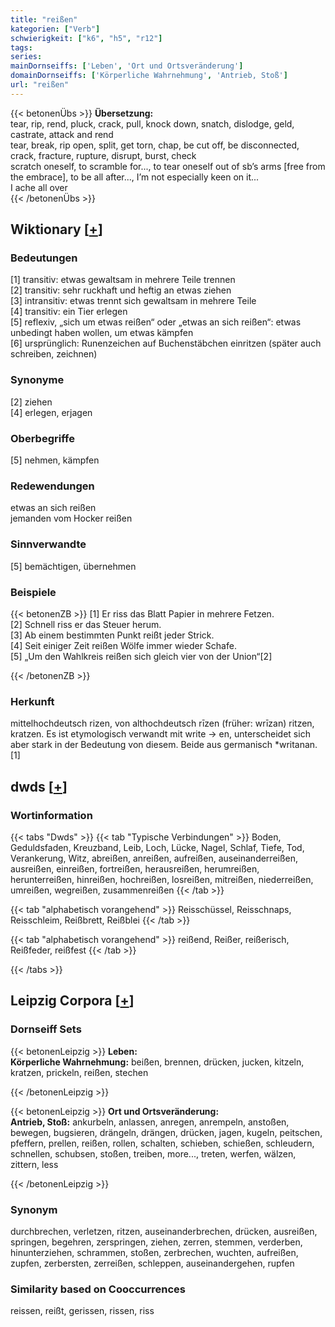 ```yaml
---
title: "reißen"
kategorien: ["Verb"]
schwierigkeit: ["k6", "h5", "r12"]
tags:
series:
mainDornseiffs: ['Leben', 'Ort und Ortsveränderung']
domainDornseiffs: ['Körperliche Wahrnehmung', 'Antrieb, Stoß']
url: "reißen"
---
```


{{< betonenÜbs >}}
**Übersetzung:**  
tear, rip, rend, pluck, crack, pull, knock down, snatch, dislodge, geld, castrate, attack  and rend  
tear, break, rip open, split, get torn, chap, be cut off, be disconnected, crack, fracture, rupture, disrupt, burst, check  
scratch oneself, to scramble for..., to tear oneself out of sb’s arms [free from the embrace], to be all after..., I’m not especially keen on it...  
I ache all over  
{{< /betonenÜbs >}}

## Wiktionary [[+](https://de.wiktionary.org/wiki/reißen)]

### Bedeutungen
[1] transitiv: etwas  gewaltsam in mehrere Teile trennen  
[2] transitiv: sehr ruckhaft und heftig an etwas ziehen  
[3] intransitiv: etwas trennt sich gewaltsam in mehrere Teile  
[4] transitiv: ein Tier erlegen  
[5] reflexiv, „sich um etwas reißen“ oder „etwas an sich reißen“: etwas unbedingt haben wollen, um etwas kämpfen  
[6] ursprünglich: Runenzeichen auf Buchenstäbchen einritzen (später auch schreiben, zeichnen)  

### Synonyme
[2] ziehen  
[4] erlegen, erjagen  

### Oberbegriffe
[5] nehmen, kämpfen  

### Redewendungen
etwas an sich reißen  
jemanden vom Hocker reißen  

### Sinnverwandte
[5] bemächtigen, übernehmen  

### Beispiele
{{< betonenZB >}}
[1] Er riss das Blatt Papier in mehrere Fetzen.  
[2] Schnell riss er das Steuer herum.  
[3] Ab einem bestimmten Punkt reißt jeder Strick.  
[4] Seit einiger Zeit reißen Wölfe immer wieder Schafe.  
[5] „Um den Wahlkreis reißen sich gleich vier von der Union“[2]  

{{< /betonenZB >}}
### Herkunft
mittelhochdeutsch rizen, von althochdeutsch rīzen (früher: wrīzan) ritzen, kratzen. Es ist etymologisch verwandt mit write → en, unterscheidet sich aber stark in der Bedeutung von diesem. Beide aus germanisch *writanan.[1]  



## dwds [[+](https://www.dwds.de/wb/reißen)]

### Wortinformation
{{< tabs "Dwds" >}}
{{< tab "Typische Verbindungen" >}}
Boden, Geduldsfaden, Kreuzband, Leib, Loch, Lücke, Nagel, Schlaf, Tiefe, Tod, Verankerung, Witz, abreißen, anreißen, aufreißen, auseinanderreißen, ausreißen, einreißen, fortreißen, herausreißen, herumreißen, herunterreißen, hinreißen, hochreißen, losreißen, mitreißen, niederreißen, umreißen, wegreißen, zusammenreißen
{{< /tab >}}

{{< tab "alphabetisch vorangehend" >}}
Reisschüssel, Reisschnaps, Reisschleim, Reißbrett, Reißblei
{{< /tab >}}

{{< tab "alphabetisch vorangehend" >}}
reißend, Reißer, reißerisch, Reißfeder, reißfest
{{< /tab >}}

{{< /tabs >}}

## Leipzig Corpora [[+](https://corpora.uni-leipzig.de/en/res?word=reißen&corpusId=deu_newscrawl-public_2018)]

### Dornseiff Sets
{{< betonenLeipzig >}}
**Leben:**  
**Körperliche Wahrnehmung:** beißen, brennen, drücken, jucken, kitzeln, kratzen, prickeln, reißen, stechen  

{{< /betonenLeipzig >}}


{{< betonenLeipzig >}}
**Ort und Ortsveränderung:**  
**Antrieb, Stoß:** ankurbeln, anlassen, anregen, anrempeln, anstoßen, bewegen, bugsieren, drängeln, drängen, drücken, jagen, kugeln, peitschen, pfeffern, prellen, reißen, rollen, schalten, schieben, schießen, schleudern, schnellen, schubsen, stoßen, treiben, more..., treten, werfen, wälzen, zittern, less  

{{< /betonenLeipzig >}}

### Synonym
durchbrechen, verletzen, ritzen, auseinanderbrechen, drücken, ausreißen, springen, begehren, zerspringen, ziehen, zerren, stemmen, verderben, hinunterziehen, schrammen, stoßen, zerbrechen, wuchten, aufreißen, zupfen, zerbersten, zerreißen, schleppen, auseinandergehen, rupfen


### Similarity based on Cooccurrences
reissen, reißt, gerissen, rissen, riss

